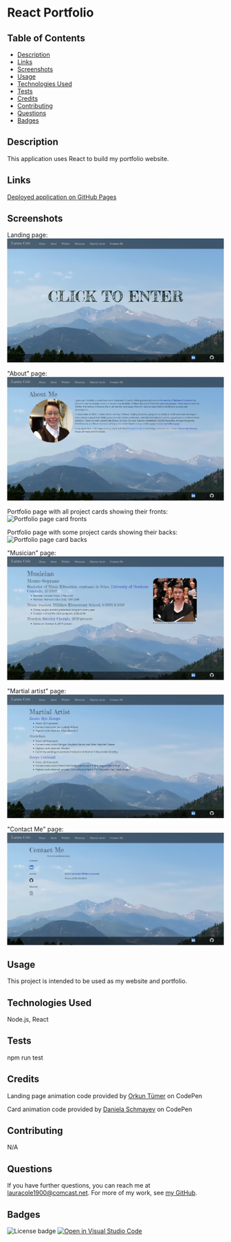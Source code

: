 # React Portfolio

## Table of Contents

* [Description](#description)
* [Links](#links)
* [Screenshots](#screenshots)
* [Usage](#usage)
* [Technologies Used](#technologies-used)
* [Tests](#tests)
* [Credits](#credits)
* [Contributing](#contributing)
* [Questions](#questions)
* [Badges](#badges)

## Description

This application uses React to build my portfolio website.

## Links

[Deployed application on GitHub Pages](https://lauracole1900.github.io/react-portfolio/)

## Screenshots

Landing page:
![Landing page](assets/rp-landing-page-screenshot.png)

"About" page:
![About page](assets/rp-about-page-screenshot.png)

Portfolio page with all project cards showing their fronts:
![Portfolio page card fronts](assets/rp-portfolio-page-screenshot-all-fronts.png)

Portfolio page with some project cards showing their backs:
![Portfolio page card backs](assets/rp-portfolio-page-screenshot-backs.png)

"Musician" page:
![Musician page](assets/rp-musician-page-screenshot.png)

"Martial artist" page:
![Martial artist page](assets/rp-martial-artist-page-screenshot.png)

"Contact Me" page:
![Contact Me page](assets/rp-contact-page-screenshot.png)

## Usage

This project is intended to be used as my website and portfolio.

## Technologies Used

Node.js, React

## Tests

npm run test

## Credits

Landing page animation code provided by [Orkun Tümer](https://codepen.io/tumerorkun) on CodePen

Card animation code provided by [Daniela Schmayev](https://codepen.io/danishyma) on CodePen

## Contributing

N/A

## Questions

If you have further questions, you can reach me at lauracole1900@comcast.net. For more of my work, see [my GitHub](https://github.com/LauraCole1900).

## Badges

![License badge](https://img.shields.io/badge/license-MIT-brightgreen) [![Open in Visual Studio Code](https://open.vscode.dev/badges/open-in-vscode.svg)](https://open.vscode.dev/LauraCole1900/react-portfolio)